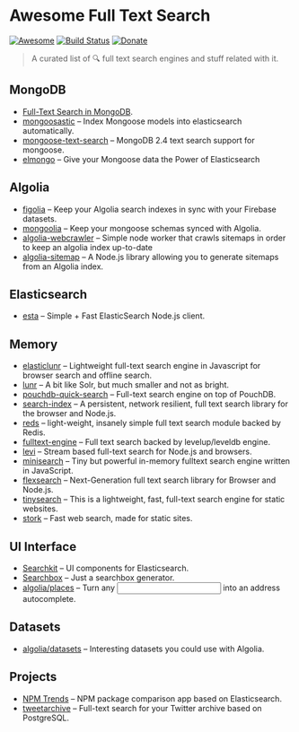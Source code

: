 # Awesome Full Text Search

[![Awesome](https://cdn.rawgit.com/sindresorhus/awesome/d7305f38d29fed78fa85652e3a63e154dd8e8829/media/badge.svg)](https://github.com/Kikobeats/awesome-full-text-search) [![Build Status](https://img.shields.io/travis/Kikobeats/awesome-search-engine/master.svg?style=flat-square)](https://travis-ci.org/Kikobeats/awesome-search-engine) [![Donate](https://img.shields.io/badge/donate-paypal-blue.svg?style=flat-square)](https://paypal.me/kikobeats)

> A curated list of 🔍 full text search engines and stuff related with it.

## MongoDB

 * [Full-Text Search in MongoDB](http://code.tutsplus.com/tutorials/full-text-search-in-mongodb--cms-24835).
 * [mongoosastic](https://github.com/mongoosastic/mongoosastic) – Index Mongoose models into elasticsearch automatically.
 * [mongoose-text-search](https://github.com/aheckmann/mongoose-text-search) – MongoDB 2.4 text search support for mongoose.
 * [elmongo](https://github.com/usesold/elmongo) – Give your Mongoose data the Power of Elasticsearch
 
## Algolia

* [figolia](https://github.com/webstylestory/figolia) – Keep your Algolia search indexes in sync with your Firebase datasets.
* [mongoolia](https://github.com/algolia/mongoolia) – Keep your mongoose schemas synced with Algolia.
* [algolia-webcrawler](https://github.com/DeuxHuitHuit/algolia-webcrawler) – Simple node worker that crawls sitemaps in order to keep an algolia index up-to-date
* [algolia-sitemap](https://github.com/algolia/algolia-sitemap) – A Node.js library allowing you to generate sitemaps from an Algolia index.

## Elasticsearch

 * [esta](https://github.com/dwyl/esta) – Simple + Fast ElasticSearch Node.js client.

## Memory

 * [elasticlunr](http://elasticlunr.com/) – Lightweight full-text search engine in Javascript for browser search and offline search.
 * [lunr](http://lunrjs.com) – A bit like Solr, but much smaller and not as bright.
 * [pouchdb-quick-search](https://github.com/nolanlawson/pouchdb-quick-search) – Full-text search engine on top of PouchDB.
 * [search-index](https://github.com/fergiemcdowall/search-index) – A persistent, network resilient, full text search library for the browser and Node.js.
 * [reds](https://github.com/tj/reds) – light-weight, insanely simple full text search module backed by Redis.
 * [fulltext-engine](https://github.com/eugeneware/fulltext-engine) – Full text search backed by levelup/leveldb engine.
 * [levi](https://github.com/cshum/levi) – Stream based full-text search for Node.js and browsers.
 * [minisearch](https://github.com/lucaong/minisearch) – Tiny but powerful in-memory fulltext search engine written in JavaScript.
 * [flexsearch](https://github.com/nextapps-de/flexsearch) – Next-Generation full text search library for Browser and Node.js.
 * [tinysearch](https://github.com/tinysearch/tinysearch) – This is a lightweight, fast, full-text search engine for static websites.
 * [stork](https://github.com/jameslittle230/stork) – Fast web search, made for static sites.
  
## UI Interface

 * [Searchkit](http://www.searchkit.co/) – UI components for Elasticsearch.
 * [Searchbox](https://shipow.github.io/searchbox/) – Just a searchbox generator.
 * [algolia/places](https://github.com/algolia/places) – Turn any <input> into an address autocomplete.

## Datasets

 * [algolia/datasets](https://github.com/algolia/datasets) – Interesting datasets you could use with Algolia.

## Projects

 * [NPM Trends](https://github.com/johnmpotter/npm-trends) – NPM package comparison app based on Elasticsearch.
 * [tweetarchive](https://github.com/paulsmith/tweetarchive) – Full-text search for your Twitter archive based on PostgreSQL.
